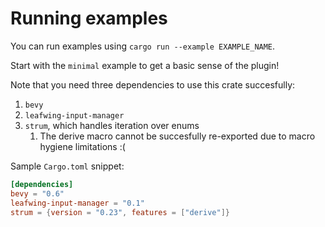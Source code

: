 # Running examples

You can run examples using `cargo run --example EXAMPLE_NAME`.

Start with the `minimal` example to get a basic sense of the plugin!

Note that you need three dependencies to use this crate succesfully:

1. `bevy`
2. `leafwing-input-manager`
3. `strum`, which handles iteration over enums
   1. The derive macro cannot be succesfully re-exported due to macro hygiene limitations :(

Sample `Cargo.toml` snippet:

```toml
[dependencies]
bevy = "0.6"
leafwing-input-manager = "0.1"
strum = {version = "0.23", features = ["derive"]}
```
